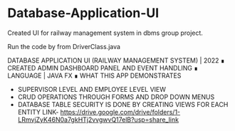 # Database-Application-UI
Created UI for railway management system in dbms group project. 

Run the code by from DriverClass.java

DATABASE APPLICATION UI (RAILWAY MANAGEMENT SYSTEM) | 2022
∎ CREATED ADMIN DASHBOARD PANEL AND EVENT HANDLING
∎ LANGUAGE | JAVA FX 
∎ WHAT THIS APP DEMONSTRATES 
- SUPERVISOR LEVEL AND EMPLOYEE LEVEL VIEW 
- CRUD OPERATIONS THROUGH FORMS AND DROP DOWN MENUS
- DATABASE TABLE SECURITY IS DONE BY CREATING VIEWS FOR EACH ENTITY
LINK-    https://drive.google.com/drive/folders/1-LRmvjZyK46N0a7gkHTj2vvgwvQ17elB?usp=share_link
